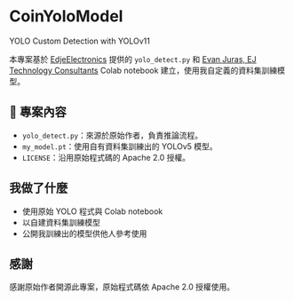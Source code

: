 # CoinYoloModel

YOLO Custom Detection with YOLOv11

本專案基於 
[EdjeElectronics](https://github.com/EdjeElectronics/Train-and-Deploy-YOLO-Models?tab=readme-ov-file) 提供的 `yolo_detect.py` 和 
[Evan Juras, EJ Technology Consultants](https://colab.research.google.com/github/EdjeElectronics/Train-and-Deploy-YOLO-Models/blob/main/Train_YOLO_Models.ipynb) Colab notebook 建立，使用我自定義的資料集訓練模型。

## 📁 專案內容
- `yolo_detect.py`：來源於原始作者，負責推論流程。
- `my_model.pt`：使用自有資料集訓練出的 YOLOv5 模型。
- `LICENSE`：沿用原始程式碼的 Apache 2.0 授權。

## 我做了什麼
- 使用原始 YOLO 程式與 Colab notebook
- 以自建資料集訓練模型
- 公開我訓練出的模型供他人參考使用

## 感謝
感謝原始作者開源此專案，原始程式碼依 Apache 2.0 授權使用。
